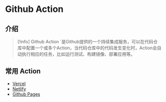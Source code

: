 # Github Action

## 介绍

> [!info] Github Action `是Github提供的一个持续集成服务，可以在代码仓库中配置一个或多个Action，当代码仓库中的代码发生变化时，Action会自动执行相应的任务，比如运行测试、构建镜像、部署应用等。

## 常用 Action

- [Vercel](https://vercel.com/github)
- [Netlify](https://www.netlify.com/)
- [Github Pages](https://pages.github.com/)
